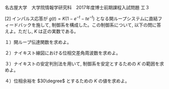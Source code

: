 名古屋大学　大学院情報学研究科　2017年度博士前期課程入試問題 工３

\[2] インパルス応答が $g(t) = K(1-e^{-t}-te^{-t})$ となる開ループシステムに直結フィードバックを施して, 制御系を構成した。この制御系について, 以下の問に答えよ。ただし, $K$ は正の実数である。

１）開ループ伝達関数を求めよ。

２）ナイキスト線図における位相交差角周波数を求めよ。

３）ナイキストの安定判別法を用いて, 制御系を安定とするための $K$ の範囲を求めよ。

４）位相余裕を $30\degree$ とするための $K$ の値を求めよ。
